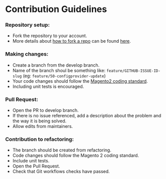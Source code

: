 # Contribution Guidelines

### Repository setup:
- Fork the repository to your account.
- More details about [how to fork a repo](https://docs.github.com/en/github/getting-started-with-github/fork-a-repo) can be found [here](https://docs.github.com/en/github/getting-started-with-github/fork-a-repo).

### Making changes:
- Create a branch from the develop branch.
- Name of the branch shoul be something like: `feature/GITHUB-ISSUE-ID-slug` (eg: `feature/50-configprovider-update`)
- Your code changes should follow the [Magento2 coding standard](https://github.com/magento/magento-coding-standard).
- Including unit tests is encouraged.

### Pull Request:
- Open the PR to develop branch.
- If there is no issue referenced, add a description about the problem and the way it is being solved.
- Allow edits from maintainers.


### Contribution to refactoring:
 - The branch should be created from refactoring.
 - Code changes should follow the Magento 2 coding standard.
 - Include unit tests.
 - Open the Pull Request.
 - Check that Git workflows checks have passed.
